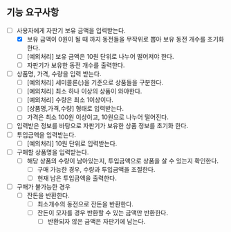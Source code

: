 ## 기능 요구사항
- [ ] 사용자에게 자판기 보유 금액을 입력받는다.
    - [x] 보유 금액이 0원이 될 때 까지 동전들을 무작위로 뽑아 보유 동전 개수를 초기화한다.
    - [ ] [예외처리] 보유 금액은 10원 단위로 나누어 떨어져야 한다.
    - [ ] 자판기가 보유한 동전 개수를 출력한다.
- [ ] 상품명, 가격, 수량을 입력 받는다.
    - [ ] [예외처리] 세미콜론(;)을 기준으로 상품들을 구분한다.
    - [ ] [예외처리] 최소 하나 이상의 상품이 와야한다.
    - [ ] [예외처리] 수량은 최소 1이상이다.
    - [ ] [상품명,가격,수량] 형태로 입력받는다.
    - [ ] 가격은 최소 100원 이상이고, 10원으로 나누어 떨어진다.
- [ ] 입력받은 정보를 바탕으로 자판기가 보유한 상품 정보를 초기화 한다.
- [ ] 투입금액을 입력받는다.
    - [ ] [예외처리] 10원 단위로 입력받는다.
- [ ] 구매할 상품명을 입력받는다.
    - [ ] 해당 상품의 수량이 남아있는지, 투입금액으로 상품을 살 수 있는지 확인한다.
        - [ ] 구매 가능한 경우, 수량과 투입금액을 조절한다.
        - [ ] 현재 남은 투입금액을 출력한다.
- [ ] 구매가 불가능한 경우
    - [ ] 잔돈을 반환한다.
        - [ ] 최소개수의 동전으로 잔돈을 반환한다.
        - [ ] 잔돈이 모자를 경우 반환할 수 있는 금액만 반환한다.
            - [ ] 반환되자 않은 금액은 자판기에 남는다.
